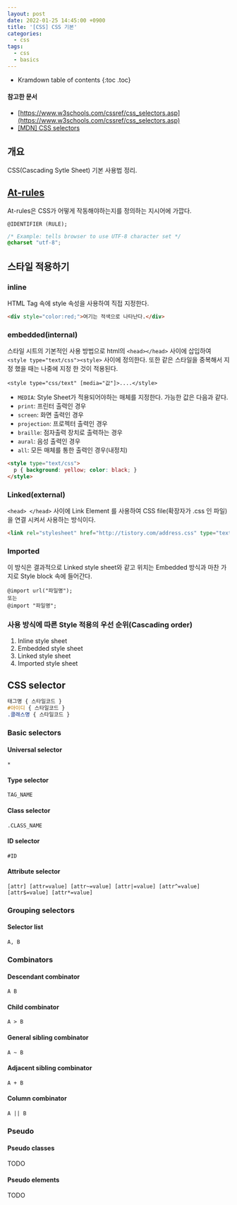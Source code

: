 ```yaml
---
layout: post
date: 2022-01-25 14:45:00 +0900
title: '[CSS] CSS 기본'
categories:
  - css
tags:
  - css
  - basics
---
```


* Kramdown table of contents
{:toc .toc}

#### 참고한 문서

- [https://www.w3schools.com/cssref/css_selectors.asp](https://www.w3schools.com/cssref/css_selectors.asp)
- [\[MDN\] CSS selectors](https://developer.mozilla.org/en-US/docs/Web/CSS/CSS_Selectors)

## 개요

CSS(Cascading Sytle Sheet) 기본 사용법 정리.

## [At-rules](https://developer.mozilla.org/en-US/docs/Web/CSS/At-rule)

At-rules은 CSS가 어떻게 작동해야하는지를 정의하는 지시어에 가깝다.

```
@IDENTIFIER (RULE);
```

```css
/* Example: tells browser to use UTF-8 character set */
@charset "utf-8";
```

## 스타일 적용하기

### inline

HTML Tag 속에 style 속성을 사용하여 직접 지정한다.

```html
<div style="color:red;">여기는 적색으로 나타난다.</div>
```

### embedded(internal)

스타일 시트의 기본적인 사용 방법으로 html의 `<head></head>` 사이에 삽입하여 `<style type="text/css"><style>` 사이에 정의한다. 또한 같은 스타일을 중복해서 지정 했을 때는 나중에 지정 한 것이 적용된다.

```
<style type="css/text" [media="값"]>....</style>
```

- `MEDIA`: Style Sheet가 적용되어야하는 매체를 지정한다. 가능한 값은 다음과 같다.
- `print`: 프린터 출력인 경우
- `screen`: 화면 출력인 경우
- `projection`: 프로젝터 출력인 경우
- `braille`: 점자출력 장치로 출력하는 경우
- `aural`: 음성 출력인 경우
- `all`: 모든 매체를 통한 출력인 경우(내정치)

```html
<style type="text/css">
  p { background: yellow; color: black; }
</style>
```

### Linked(external)

`<head> </head>` 사이에 Link Element 를 사용하여 CSS file(확장자가 .css 인 파일)을 연결 시켜서 사용하는 방식이다.

```html
<link rel="stylesheet" href="http://tistory.com/address.css" type="text/css"/>
```

### Imported

이 방식은 결과적으로 Linked style sheet와 같고 위치는 Embedded 방식과 마찬 가지로 Style block 속에 들어간다.

```
@import url("파일명");
또는
@import "파일명";
```

### 사용 방식에 따른 Style 적용의 우선 순위(Cascading order)

1. Inline style sheet
1. Embedded style sheet
1. Linked style sheet
1. Imported style sheet

## CSS selector

```css
태그명 { 스타일코드 }
#아이디 { 스타일코드 }
.클래스명 { 스타일코드 }
```

### Basic selectors

#### Universal selector

```
*
```

#### Type selector

```
TAG_NAME
```

#### Class selector

```
.CLASS_NAME
```

#### ID selector

```
#ID
```

#### Attribute selector

```
[attr] [attr=value] [attr~=value] [attr|=value] [attr^=value] [attr$=value] [attr*=value]
```

### Grouping selectors

#### Selector list

```
A, B
```

### Combinators

#### Descendant combinator

```
A B
```

#### Child combinator

```
A > B
```

#### General sibling combinator

```
A ~ B
```

#### Adjacent sibling combinator

```
A + B
```

#### Column combinator

```
A || B
```

### Pseudo

#### Pseudo classes

TODO

#### Pseudo elements

TODO

